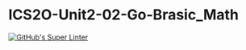 # ICS2O-Unit2-02-Go-Brasic_Math
[![GitHub's Super Linter](https://github.com/haokai-li/ICS2O-Unit2-02-Go-Brasic_Math/workflows/GitHub's%20Super%20Linter/badge.svg)](https://github.com/haokai-li/ICS2O-Unit2-02-Go-Brasic_Math/actions)